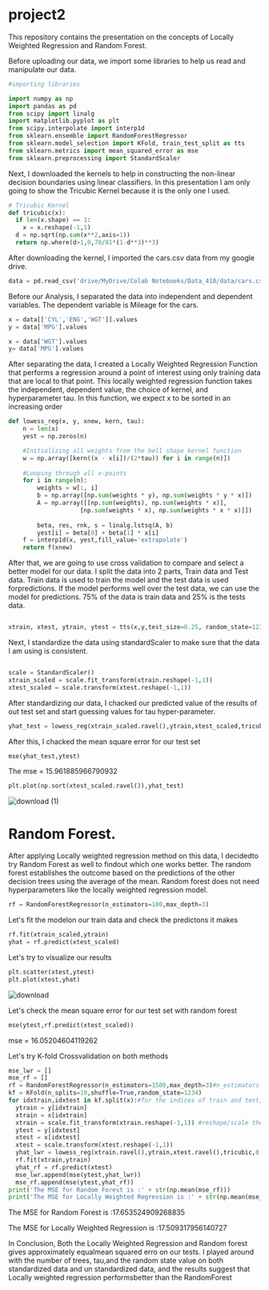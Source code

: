 # project2
This repository contains the presentation on the concepts of Locally Weighted Regression and Random Forest.

Before uploading our data, we import some libraries to help us read and manipulate our data.

```Python
#importing libraries

import numpy as np
import pandas as pd
from scipy import linalg
import matplotlib.pyplot as plt
from scipy.interpolate import interp1d
from sklearn.ensemble import RandomForestRegressor
from sklearn.model_selection import KFold, train_test_split as tts
from sklearn.metrics import mean_squared_error as mse
from sklearn.preprocessing import StandardScaler
```

Next, I downloaded the kernels to help in constructing the non-linear decision boundaries using linear classifiers. In this presentation I am only going to show the Tricubic Kernel because it is the only one I used.

```Python
# Tricubic Kernel
def tricubic(x):
  if len(x.shape) == 1:
    x = x.reshape(-1,1)
  d = np.sqrt(np.sum(x**2,axis=1))
  return np.where(d>1,0,70/81*(1-d**3)**3)
```

After downloading the kernel, I imported the cars.csv data from my google drive. 

```Python
data = pd.read_csv('drive/MyDrive/Colab Notebooks/Data_410/data/cars.csv')
```

Before our Analysis, I separated the data into independent and dependent variables. The dependent variable is Mileage for the cars.

```Python
x = data[['CYL','ENG','WGT']].values
y = data['MPG'].values

x = data['WGT'].values
y= data['MPG'].values

```

After separating the data, I created a Locally Weighted Regression Function that performs a regression around a point of interest using only training data that are local to that point. This locally weighted regression function takes the independent, dependent value, the choice of kernel, and hyperparameter tau. In this function, we expect x to be sorted in an increasing order
```Python
def lowess_reg(x, y, xnew, kern, tau):
    n = len(x)
    yest = np.zeros(n)

    #Initializing all weights from the bell shape kernel function    
    w = np.array([kern((x - x[i])/(2*tau)) for i in range(n)])     
    
    #Looping through all x-points
    for i in range(n):
        weights = w[:, i]
        b = np.array([np.sum(weights * y), np.sum(weights * y * x)])
        A = np.array([[np.sum(weights), np.sum(weights * x)],
                    [np.sum(weights * x), np.sum(weights * x * x)]])
       
        beta, res, rnk, s = linalg.lstsq(A, b)
        yest[i] = beta[0] + beta[1] * x[i] 
    f = interp1d(x, yest,fill_value='extrapolate')
    return f(xnew)
```

After that, we are going to use cross validation to compare and select a better model for our data. I split the data into 2 parts, Train data and Test data. Train data is used to train the model and the test data is used forpredictions. If the model performs well over the test data, we can use the model for predictions. 75% of the data is train data and 25% is the tests data.

```Python 

xtrain, xtest, ytrain, ytest = tts(x,y,test_size=0.25, random_state=123)
```

Next, I standardize the data using standardScaler to make sure that the data I am using is consistent.

```Python

scale = StandardScaler()
xtrain_scaled = scale.fit_transform(xtrain.reshape(-1,1))
xtest_scaled = scale.transform(xtest.reshape(-1,1))

```
After standardizing our data, I chacked our predicted value of the results of out test set and start guessing values for tau hyper-parameter.

```Python
yhat_test = lowess_reg(xtrain_scaled.ravel(),ytrain,xtest_scaled,tricubic,0.1)

```
After this, I chacked the mean square error for our test set

```Python
mse(yhat_test,ytest)

```
The mse = 15.961885966790932 

```Python
plt.plot(np.sort(xtest_scaled.ravel()),yhat_test)
```
![download (1)](https://user-images.githubusercontent.com/98835048/153718249-de76a865-63e2-46dc-8736-75ba76dd9b48.png)

# Random Forest. 

After applying Locally weighted regression method on this data, I decidedto try Random Forest as well to findout which one works better. The random forest establishes the outcome based on the predictions of the other decision trees using the average of the mean. Random forest does not need hyperparameters like the locally weighted regression model.

```Python
rf = RandomForestRegressor(n_estimators=100,max_depth=3)

```
Let's fit the modelon our train data and check the predictons it makes
```Python
rf.fit(xtrain_scaled,ytrain)
yhat = rf.predict(xtest_scaled)
```
Let's try to visualize our results 

```Python
plt.scatter(xtest,ytest)
plt.plot(xtest,yhat)
```
![download](https://user-images.githubusercontent.com/98835048/153719187-6cfd8d43-7752-48e1-afe7-e948808be027.png)

Let's check the mean square error for our test set with random forest
```python
mse(ytest,rf.predict(xtest_scaled))
```
mse = 16.05204604119262

Let's try K-fold Crossvalidation on both methods

```Python
mse_lwr = []
mse_rf = []
rf = RandomForestRegressor(n_estimators=1500,max_depth=3)#n_estimators is the number of trees in the forest
kf = KFold(n_splits=10,shuffle=True,random_state=1234)
for idxtrain,idxtest in kf.split(x):#for the indices of train and test, split the data
  ytrain = y[idxtrain]
  xtrain = x[idxtrain]
  xtrain = scale.fit_transform(xtrain.reshape(-1,1)) #reshape/scale the data
  ytest = y[idxtest]
  xtest = x[idxtest]
  xtest = scale.transform(xtest.reshape(-1,1))
  yhat_lwr = lowess_reg(xtrain.ravel(),ytrain,xtest.ravel(),tricubic,0.4) #tau =0.1 is good when dealing with standardized data
  rf.fit(xtrain,ytrain)
  yhat_rf = rf.predict(xtest)
  mse_lwr.append(mse(ytest,yhat_lwr))
  mse_rf.append(mse(ytest,yhat_rf))
print('The MSE for Random Forest is :' + str(np.mean(mse_rf)))
print('The MSE for Locally Weighted Regression is :' + str(np.mean(mse_lwr)))
```
The MSE for Random Forest is :17.653524909268835

The MSE for Locally Weighted Regression is :17.509317956140727

In Conclusion, Both the Locally Weighted Regression and Random forest gives approximately equalmean squared erro on our tests. I played around with the number of trees, tau,and the random state value on both standardized data and un standardized data, and the results suggest that Locally weighted regression performsbetter than the RandomForest



